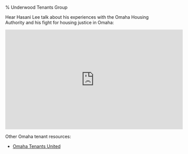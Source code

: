 % Underwood Tenants Group

Hear Hasani Lee talk about his experiences with the Omaha Housing Authority and
his fight for housing justice in Omaha:

<iframe width="560" height="315" src="https://www.youtube.com/embed/qLsBpE8mpqw?start=375" title="YouTube video player" frameborder="0" allow="accelerometer; autoplay; clipboard-write; encrypted-media; gyroscope; picture-in-picture; web-share" referrerpolicy="strict-origin-when-cross-origin" allowfullscreen></iframe>

Other Omaha tenant resources:

* [Omaha Tenants United](https://omahatenantsunited.wordpress.com/)

